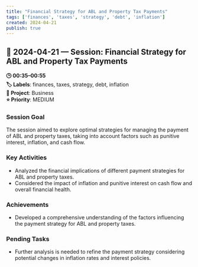 ```yaml
---
title: "Financial Strategy for ABL and Property Tax Payments"
tags: ['finances', 'taxes', 'strategy', 'debt', 'inflation']
created: 2024-04-21
publish: true
---
```


## 📅 2024-04-21 — Session: Financial Strategy for ABL and Property Tax Payments

**🕒 00:35–00:55**  
**🏷️ Labels**: finances, taxes, strategy, debt, inflation  
**📂 Project**: Business  
**⭐ Priority**: MEDIUM  


### Session Goal
The session aimed to explore optimal strategies for managing the payment of ABL and property taxes, taking into account factors such as punitive interest, inflation, and cash flow.

### Key Activities
- Analyzed the financial implications of different payment strategies for ABL and property taxes.
- Considered the impact of inflation and punitive interest on cash flow and overall financial health.

### Achievements
- Developed a comprehensive understanding of the factors influencing the payment strategy for ABL and property taxes.

### Pending Tasks
- Further analysis is needed to refine the payment strategy considering potential changes in inflation rates and interest policies.
